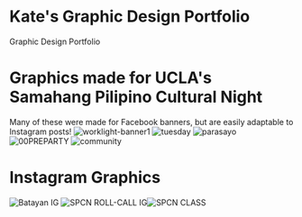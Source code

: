 # Kate's Graphic Design Portfolio
Graphic Design Portfolio
# Graphics made for UCLA's Samahang Pilipino Cultural Night
Many of these were made for Facebook banners, but are easily adaptable to Instagram posts!
![worklight-banner1](https://github.com/mintipresh/KatesGDPortfolio/assets/63135621/a3f76c61-421e-4551-b5d7-bfdc2dcb430b)
![tuesday](https://github.com/mintipresh/KatesGDPortfolio/assets/63135621/544a4600-9662-4393-bb02-4a8816baab1d)
![parasayo](https://github.com/mintipresh/KatesGDPortfolio/assets/63135621/9f0632c2-b431-4a31-8a0d-820b1d188dfb)
![00PREPARTY](https://github.com/mintipresh/KatesGDPortfolio/assets/63135621/106e8d3b-49d5-43da-aa02-ddf74a8db4e1)
![community](https://github.com/mintipresh/KatesGDPortfolio/assets/63135621/5e1920dc-db6c-4b19-9f10-88a5c297e981)
# Instagram Graphics
![Batayan IG](https://github.com/mintipresh/KatesGDPortfolio/assets/63135621/1e882f79-b827-41d1-9952-08a643a8baa4)
![SPCN ROLL-CALL IG](https://github.com/mintipresh/KatesGDPortfolio/assets/63135621/17b2f4db-76b3-4359-a624-71dd61f8d711)![SPCN CLASS](https://github.com/mintipresh/KatesGDPortfolio/assets/63135621/870122d2-7076-4a0d-81fa-c9950690d72f)
